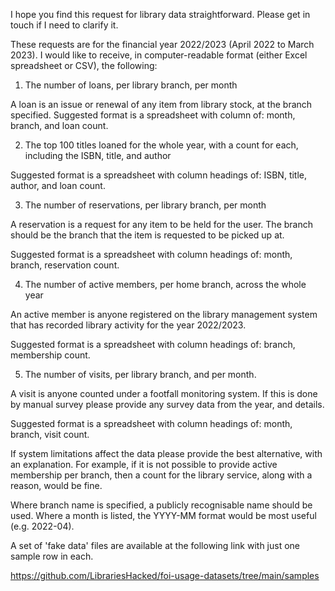 I hope you find this request for library data straightforward. Please get in touch if I need to clarify it.

These requests are for the financial year 2022/2023 (April 2022 to March 2023). I would like to receive, in computer-readable format (either Excel spreadsheet or CSV), the following:


1. The number of loans, per library branch, per month

A loan is an issue or renewal of any item from library stock, at the branch specified. Suggested format is a spreadsheet with column of: month, branch, and loan count.


2. The top 100 titles loaned for the whole year, with a count for each, including the ISBN, title, and author

Suggested format is a spreadsheet with column headings of: ISBN, title, author, and loan count.


3. The number of reservations, per library branch, per month

A reservation is a request for any item to be held for the user. The branch should be the branch that the item is requested to be picked up at.

Suggested format is a spreadsheet with column headings of: month, branch, reservation count.


4. The number of active members, per home branch, across the whole year

An active member is anyone registered on the library management system that has recorded library activity for the year 2022/2023.

Suggested format is a spreadsheet with column headings of: branch, membership count.


5. The number of visits, per library branch, and per month.

A visit is anyone counted under a footfall monitoring system. If this is done by manual survey please provide any survey data from the year, and details.

Suggested format is a spreadsheet with column headings of: month, branch, visit count.


If system limitations affect the data please provide the best alternative, with an explanation. For example, if it is not possible to provide active membership per branch, then a count for the library service, along with a reason, would be fine.

Where branch name is specified, a publicly recognisable name should be used. Where a month is listed, the YYYY-MM format would be most useful (e.g. 2022-04).

A set of 'fake data' files are available at the following link with just one sample row in each.

https://github.com/LibrariesHacked/foi-usage-datasets/tree/main/samples
